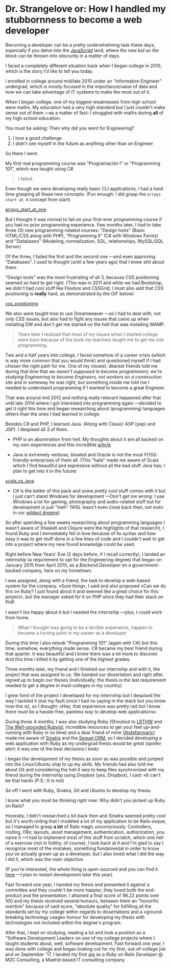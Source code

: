 # Dr. Strangelove or: How I handled my stubbornness to become a web developer

Becoming a developer can be a pretty underwhelming task these days, especially if you delve into the [JavaScript](https://hackernoon.com/how-it-feels-to-learn-javascript-in-2016-d3a717dd577f) land, where _the new kid on the block_ can be thrown into obscurity in a matter of days.

I faced a completely different situation back when I began college in 2010, which is the story I'd like to tell you today.

I enrolled in college around mid/late 2010 under an "Information Engineer" undergrad, which is mostly focused in the importance/value of data and how we can take advantage of IT systems to make the most out of it.

When I began college, one of my biggest weaknesses from high school were maths. My education had a very high standard but I just couldn't make sense out of them —as a matter of fact: I struggled with maths during **all** of my high school education.

You must be asking: Then why did you went for Engineering?

1. I love a good challenge
2. I didn't see myself in the future as anything other than an Engineer

So there I went.

My first real programming course was "Programación I" or "Programming 101", which was taught using C#.

> I failed.

Even though we were developing really basic CLI applications, I had a hard time grasping all these new concepts. (Fun enough: I did grasp the `arrays start at 0` concept from start)

[arrays_start_at_one](./images/arrays_start_at_one.jpg)

But I thought it was normal to fail on your first-ever programming course if you had no prior programming experience. Few months later, I had to take three (3) new programming-related courses: "Design tools" (Basic HTML/CSS along with PHP), "Programming II" (C# with Windows Forms) and "Databases" (Modeling, normalization, SQL, relationships, MySQL/SQL Server)

Of the three, I failed the first and the second one —and even approving "Databases", I used to thought (until a few years ago) that I knew shit about them.

"Design tools" was the most frustrating of all 3, because CSS positioning seemed so hard to get right. (This was in 2011 and while we had Bootstrap, we didn't had cool stuff like Flexbox and CSSGrid; I must also add that _CSS positioning_ is **really** hard, as demonstrated by the GIF below)

[css_positioning](./images/css_positioning.gif)

We also were taught how to use Dreamweaver —so I had to deal with, not only CSS issues, but also had to fight any issues that came up when installing DW and don't get me started on the hell that was installing WAMP.

> Years later I realized that most of my issues when I started college were born because of the tools my teachers taught me to get me into programming.

Two and a half years into college, I faced somehow of a career crisis (which is way more common that you would think) and questioned myself if I had chosen the right path for me. One of my closest, dearest friends told me during that time that _we weren't supposed to become programmers; we're studying Engineering to become Engineers, not workers on a construction site_ and in someway he was right, but something inside me told me I needed to understand programming if I wanted to become a great Engineer.

That was around mid 2012 and nothing really relevant happened after that until late 2014 where I got interested into programming again —decided to get it right this time and began researching about (programming) languages others than the ones I had learned in college.

Besides C# and PHP, I learned Java. (Along with Classic ASP (yep) and JSP). I despised all 3 of them.

* PHP is an abomination from hell. My thoughts about it are all backed on my own experiences and this incredible [article](https://eev.ee/blog/2012/04/09/php-a-fractal-of-bad-design/)

* Java is extremely verbose, bloated and Oracle is not the most FOSS-friendly enterprises of them all. (This "hate" made me aware of Scala which I find beautiful and expressive without all the bad stuff Java has; I plan to get into it in the future)

[scala_vs_java](./images/scala_vs_java.png)

* C# is the better of this pack and some pretty cool stuff comes with it but I just can't stand Windows for development —Don't get me wrong: I use Windows a lot for gaming, photography and audio-related stuff but for development is just "meh" (WSL wasn't even close back then, not even in our [wildest dreams](https://www.youtube.com/watch?v=IdneKLhsWOQ))

So after spending a few weeks researching about programming languages I wasn't aware of (Haskell and Clojure were the highlights of that research), I found Ruby and I immediately fell in love because of its syntax and how easy it was to get stuff done in a few lines of code and I couldn't wait to get into a project where my new found knowledge could be used.

Right before New Years' Eve (2 days before, if I recall correctly), I landed an internship (a requirement to opt for the Engineering degree) that began on January 2015 from April 2015, as a _Backend Developer_ on a government-backed company, here on my hometown.

I was assigned, along with a friend, the task to develop a web-based system for the company. «Sure thing», I said and also proposed «Can we do this on Ruby? I just found about it and seemed like a great choice for this project», but the manager asked for it on PHP since they had their stack on PHP.

I wasn't too happy about it but I needed the internship —plus, I could work from home.

> What I thought was going to be a terrible experience, happen to became a turning point in my career as a developer

During this time I also retook "Programming 101" (again with C#) but this time, somehow, everything made sense. C# became my best friend during that quarter. It was beautiful and I knew there was a lot more to discover. And this time I killed it by getting one of the highest grades.

Three months later, my friend and I finished our internship and with it, the project that was assigned to us. We handed our dissertation and right after, signed up to begin our theses (individually; the thesis is the last requirement needed to get a degree in most colleges in my country)

I grew fond of the project I developed for my internship but I despised the way I tackled it (not my fault since I had no saying in the stack but you know how this is), so I thought: «Hey, that experience was pretty rad but I know there must be a hassle-free, painless way to develop web applications»

During those 4 months, I was also studying Ruby (Shoutout to [LRTHW](https://learnrubythehardway.org/)
and [The Well-grounded Rubyist](https://www.goodreads.com/book/show/3892688-the-well-grounded-rubyist); incredible resources to get your feet up-and-running with Ruby in no time) and a dear friend of mine ([@stefanmaric](https://github.com/stefanmaric/)) made me aware of [Sinatra](http://sinatrarb.com/) and the [Sequel ORM](http://sequel.jeremyevans.net/), so I decided developing a web application with Ruby as my undergrad thesis would be great (spoiler alert: it was one of the best decisions I took)

I began the development of my thesis as soon as was possible and jumped into the Linux/Ubuntu ship to up my skills. My friends had also told me about Git and considering the hell it was to keep files synchronized with my friend during the internship using Dropbox (yes, Dropbox), I said: «It can't be that hard» (P.S.: It is not)

So off I went with Ruby, Sinatra, Git and Ubuntu to develop my thesis.

I know what you must be thinking right now: Why didn't you picked up Ruby on Rails?

Honestly, I didn't researched a lot back then and Sinatra seemed pretty cool but it's worth noting that I modeled a lot of my application to be Rails-esque, so I managed to grasp **a lot** of Rails magic unconsciously. Controllers, routing, I18n, layouts, asset management, authentication, authorization, you name it —I had to implement most of this stuff from scratch, which one hell of a exercise (not in futility, of course); I look back at it and I'm glad to say I recognize most of the mistakes, something fundamental in order to know you've actually grown up as a developer, but I also loved what I did the way I did it, which was the main objective.

(If you're interested, the whole thing is open-sourced and you can find it [here](https://github.com/aitbw/af_maracay) —I plan to restart development later this year)

Fast forward one year, I handed my thesis and presented it against a committee and they couldn't be more happier, they loved both the end-product and the presentation. I attained a final score of 98.22 points over 100 and my thesis received several honours, between them an "honorific mention" because of said score, "absolute quality" for fulfilling all the standards set by my college within regards to dissertations and a «ground-breaking technology usage» honour for developing my thesis with technologies not included within the degree's program.

After that, I kept on studying, reading a lot and took a position as a "Software Development Leader» on one of my college projects where I taught students about, well, software development. Fast forward one year, I was done with college and began looking out for my first, out-of-college job and on September '17, I landed my first gig as a _Ruby on Rails Developer_ @ M2C Consulting, a Madrid-based IT consulting company

